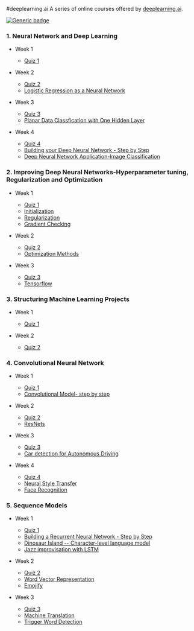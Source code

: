 #deeplearning.ai
A series of online courses offered by [deeplearning.ai](https://www.deeplearning.ai/).

[![Generic badge](https://img.shields.io/badge/Deep-Learning-<BLUE>.svg)](https://shields.io/)

### 1. Neural Network and Deep Learning
* Week 1
	* [Quiz 1](https://github.com/saumya-guptaa/DeepLearning.ai-Coursera/blob/master/01%20Neural%20Networks%20and%20Deep%20Learning/week1%20quiz.md)
	
* Week 2
	* [Quiz 2](https://github.com/saumya-guptaa/DeepLearning.ai-Coursera/blob/master/01%20Neural%20Networks%20and%20Deep%20Learning/week2%20quiz.md)
	* [Logistic Regression as a Neural Network](https://github.com/saumya-guptaa/DeepLearning.ai-Coursera/blob/master/01%20Neural%20Networks%20and%20Deep%20Learning/Logistic_Regression_with_a_Neural_Network_mindset_v6a.ipynb)

* Week 3
	* [Quiz 3](https://github.com/saumya-guptaa/DeepLearning.ai-Coursera/blob/master/01%20Neural%20Networks%20and%20Deep%20Learning/week3%20quiz.md)
	* [Planar Data Classfication with One Hidden Layer](https://github.com/saumya-guptaa/DeepLearning.ai-Coursera/blob/master/01%20Neural%20Networks%20and%20Deep%20Learning/Planar_data_classification_with_onehidden_layer_v6c.ipynb)

* Week 4
	* [Quiz 4](https://github.com/saumya-guptaa/DeepLearning.ai-Coursera/blob/master/01%20Neural%20Networks%20and%20Deep%20Learning/week4%20quiz.md)
	* [Building your Deep Neural Network - Step by Step](https://github.com/saumya-guptaa/DeepLearning.ai-Coursera/blob/master/01%20Neural%20Networks%20and%20Deep%20Learning/Building_your_Deep_Neural_Network_Step_by_Step_v8a.ipynb)
	* [Deep Neural Network Application-Image Classification](https://github.com/saumya-guptaa/DeepLearning.ai-Coursera/blob/master/01%20Neural%20Networks%20and%20Deep%20Learning/Deep%2BNeural%2BNetwork%2B-%2BApplication%2Bv8.ipynb)


### 2. Improving Deep Neural Networks-Hyperparameter tuning, Regularization and Optimization
* Week 1
	* [Quiz 1](https://github.com/saumya-guptaa/DeepLearning.ai-Coursera/blob/master/02%20Improving%20Deep%20Neural%20Networks:%20Hyperparameter%20tuning%2C%20Regularization%20and%20Optimization/week1%20quiz.md)
	* [Initialization](https://github.com/saumya-guptaa/DeepLearning.ai-Coursera/blob/master/02%20Improving%20Deep%20Neural%20Networks:%20Hyperparameter%20tuning%2C%20Regularization%20and%20Optimization/Initialization.ipynb)
	* [Regularization](https://github.com/saumya-guptaa/DeepLearning.ai-Coursera/blob/master/02%20Improving%20Deep%20Neural%20Networks:%20Hyperparameter%20tuning%2C%20Regularization%20and%20Optimization/Regularization_v2a.ipynb)
	* [Gradient Checking](https://github.com/saumya-guptaa/DeepLearning.ai-Coursera/blob/master/02%20Improving%20Deep%20Neural%20Networks:%20Hyperparameter%20tuning%2C%20Regularization%20and%20Optimization/Gradient%2BChecking%2Bv1.ipynb)

* Week 2
	* [Quiz 2](https://github.com/saumya-guptaa/DeepLearning.ai-Coursera/blob/master/02%20Improving%20Deep%20Neural%20Networks:%20Hyperparameter%20tuning%2C%20Regularization%20and%20Optimization/week2%20quiz.md)
	* [Optimization Methods](https://github.com/saumya-guptaa/DeepLearning.ai-Coursera/blob/master/02%20Improving%20Deep%20Neural%20Networks:%20Hyperparameter%20tuning%2C%20Regularization%20and%20Optimization/Optimization_methods_v1b.ipynb)

* Week 3
	* [Quiz 3](https://github.com/saumya-guptaa/DeepLearning.ai-Coursera/blob/master/02%20Improving%20Deep%20Neural%20Networks:%20Hyperparameter%20tuning%2C%20Regularization%20and%20Optimization/week3%20quiz.md) 
	* [Tensorflow](https://github.com/saumya-guptaa/DeepLearning.ai-Coursera/blob/master/02%20Improving%20Deep%20Neural%20Networks:%20Hyperparameter%20tuning%2C%20Regularization%20and%20Optimization/TensorFlow_Tutorial_v3b.ipynb)

### 3. Structuring Machine Learning Projects
* Week 1
	* [Quiz 1](https://github.com/saumya-guptaa/DeepLearning.ai-Coursera/blob/master/03%20Structuring%20Machine%20Learning%20Projects/week1%20quiz.md)

* Week 2
	* [Quiz 2](https://github.com/saumya-guptaa/DeepLearning.ai-Coursera/blob/master/03%20Structuring%20Machine%20Learning%20Projects/week2%20quiz.md)

### 4. Convolutional Neural Network
* Week 1
	* [Quiz 1](https://github.com/saumya-guptaa/DeepLearning.ai-Coursera/blob/master/04%20Convolutional%20Neural%20Networks/week1%20quiz.md)
	* [Convolutional Model- step by step](https://github.com/saumya-guptaa/DeepLearning.ai-Coursera/blob/master/04%20Convolutional%20Neural%20Networks/Convolution_model_Step_by_Step_v2a.ipynb)

* Week 2
	* [Quiz 2](https://github.com/saumya-guptaa/DeepLearning.ai-Coursera/blob/master/04%20Convolutional%20Neural%20Networks/week2%20quiz.md)
	* [ResNets](https://github.com/saumya-guptaa/DeepLearning.ai-Coursera/blob/master/04%20Convolutional%20Neural%20Networks/Residual_Networks_v2a.ipynb)

* Week 3
	* [Quiz 3](https://github.com/saumya-guptaa/DeepLearning.ai-Coursera/blob/master/04%20Convolutional%20Neural%20Networks/week3%20quiz.md)
	* [Car detection for Autonomous Driving](https://github.com/saumya-guptaa/DeepLearning.ai-Coursera/blob/master/04%20Convolutional%20Neural%20Networks/Autonomous_driving_application_Car_detection_v3a.ipynb)

* Week 4
	* [Quiz 4](https://github.com/saumya-guptaa/DeepLearning.ai-Coursera/blob/master/04%20Convolutional%20Neural%20Networks/week4%20quiz.md)
	* [Neural Style Transfer](https://github.com/saumya-guptaa/DeepLearning.ai-Coursera/blob/master/04%20Convolutional%20Neural%20Networks/Art_Generation_with_Neural_Style_Transfer_v3a%20(1).ipynb)
	* [Face Recognition](https://github.com/saumya-guptaa/DeepLearning.ai-Coursera/blob/master/04%20Convolutional%20Neural%20Networks/Face_Recognition_v3a.ipynb)


### 5. Sequence Models
* Week 1
	* [Quiz 1](https://github.com/saumya-guptaa/DeepLearning.ai-Coursera/blob/master/05%20Sequence%20Models/week1%20quiz.md)
	* [Building a Recurrent Neural Network - Step by Step](https://github.com/saumya-guptaa/DeepLearning.ai-Coursera/blob/master/05%20Sequence%20Models/Building_a_Recurrent_Neural_Network_Step_by_Step_v3a.ipynb)
	* [Dinosaur Island -- Character-level language model](https://github.com/saumya-guptaa/DeepLearning.ai-Coursera/blob/master/05%20Sequence%20Models/Dinosaurus_Island_Character_level_language_model_final_v3a.ipynb)
	* [Jazz improvisation with LSTM](https://github.com/saumya-guptaa/DeepLearning.ai-Coursera/blob/master/05%20Sequence%20Models/Improvise_a_Jazz_Solo_with_an_LSTM_Network_v3a.ipynb)

* Week 2
	* [Quiz 2](https://github.com/saumya-guptaa/DeepLearning.ai-Coursera/blob/master/05%20Sequence%20Models/week2%20quiz.md)
	* [Word Vector Representation](https://github.com/saumya-guptaa/DeepLearning.ai-Coursera/blob/master/05%20Sequence%20Models/Operations_on_word_vectors_v2a.ipynb)
	* [Emojify](https://github.com/saumya-guptaa/DeepLearning.ai-Coursera/blob/master/05%20Sequence%20Models/Emojify_v2a.ipynb)

* Week 3
	* [Quiz 3](https://github.com/saumya-guptaa/DeepLearning.ai-Coursera/blob/master/05%20Sequence%20Models/week3%20quiz.md)
	* [Machine Translation](https://github.com/saumya-guptaa/DeepLearning.ai-Coursera/blob/master/05%20Sequence%20Models/Neural_machine_translation_with_attention_v4a.ipynb)
	* [Trigger Word Detection](https://github.com/saumya-guptaa/DeepLearning.ai-Coursera/blob/master/05%20Sequence%20Models/Trigger_word_detection_v1a.ipynb)


<br/>

